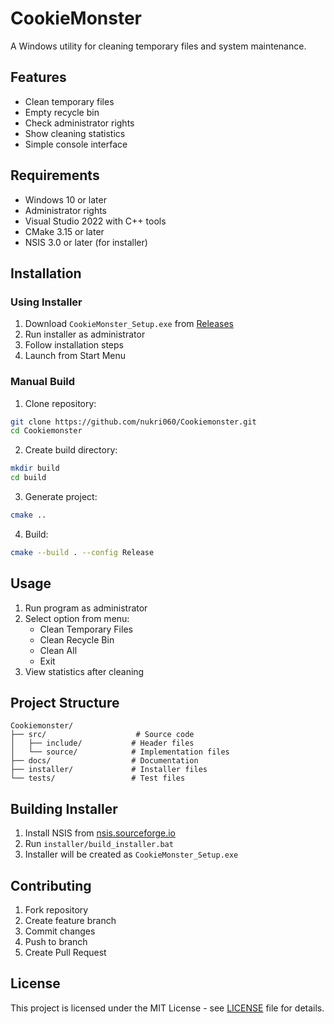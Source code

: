 # CookieMonster

A Windows utility for cleaning temporary files and system maintenance.

## Features

- Clean temporary files
- Empty recycle bin
- Check administrator rights
- Show cleaning statistics
- Simple console interface

## Requirements

- Windows 10 or later
- Administrator rights
- Visual Studio 2022 with C++ tools
- CMake 3.15 or later
- NSIS 3.0 or later (for installer)

## Installation

### Using Installer
1. Download `CookieMonster_Setup.exe` from [Releases](https://github.com/nukri060/Cookiemonster/releases)
2. Run installer as administrator
3. Follow installation steps
4. Launch from Start Menu

### Manual Build
1. Clone repository:
```bash
git clone https://github.com/nukri060/Cookiemonster.git
cd Cookiemonster
```

2. Create build directory:
```bash
mkdir build
cd build
```

3. Generate project:
```bash
cmake ..
```

4. Build:
```bash
cmake --build . --config Release
```

## Usage

1. Run program as administrator
2. Select option from menu:
   - Clean Temporary Files
   - Clean Recycle Bin
   - Clean All
   - Exit
3. View statistics after cleaning

## Project Structure

```
Cookiemonster/
├── src/                    # Source code
│   ├── include/           # Header files
│   └── source/            # Implementation files
├── docs/                  # Documentation
├── installer/             # Installer files
└── tests/                 # Test files
```

## Building Installer

1. Install NSIS from [nsis.sourceforge.io](https://nsis.sourceforge.io/Download)
2. Run `installer/build_installer.bat`
3. Installer will be created as `CookieMonster_Setup.exe`

## Contributing

1. Fork repository
2. Create feature branch
3. Commit changes
4. Push to branch
5. Create Pull Request

## License

This project is licensed under the MIT License - see [LICENSE](LICENSE) file for details. 